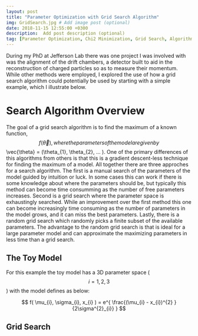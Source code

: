 ```yaml
---
layout: post
title: "Parameter Optimization with Grid Search Algorithm"
img: GridSearch.jpg # Add image post (optional)
date: 2018-11-15 12:55:00 +0300
description:  Add post description (optional)
tag: [Parameter Optimization, Chi2 Minimization, Grid Search, Algorithm, Math]
---
```


During my PhD at Jefferson Lab there was one project I was involved with was the alignment of the drift chambers, a detector built to aid in the reconstruction of charged particles so as to measure their momentum. While other methods were employed, I explored the use of how a grid search algorithm could potentially be used by starting with a simple example, which I illustrate below.


# Search Algorithm Overview

The goal of a grid search algorithm is to find the maximum of a known function, $$ f(\vec{\theta} ), where the parameters of the model are given by $$ \vec{\theta} = (\theta_{1}, \theta_{2}, ... ). One of the primary differences of this algorithms from others is that this is a gradient descent-less technique for finding the maximum of a model. All together there are three approches for a search algorithm. The first is a manual search of the parameters of the model guided by intuition or luck. In some cases this can work if there is some knowledge about where the parameters should be, but typically this method can become time consumming as the number of free parameters increases. Second is a grid search where the parameter space is exhaustingly searched. While an improvement over the first method this one can become increasingly time consuming as the number of parameters in the model grows, and it can miss the best parameters. Lastly, there is a random grid search which randomly picks a finite subset of the available parameters. The advantage to the random grid search is that is ideal for a large parameter model and can approximate the maximizing parameters in less time than a grid search. 


## The Toy Model

For this example the toy model has a 3D parameter space ($$ i=1,2,3 $$ ) with the model defines as below:

$$ f( \mu_{i}, \sigma_{i}, x_{i} ) = e^{ \frac{(\mu_{i} - x_{i})^{2} }{2\sigma^{2}_{i}} } $$

## Grid Search


